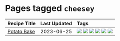 # Pages tagged `cheesey`

|Recipe Title|Last Updated|Tags
|:---|:---|:---|
|[Potato Bake](../recipes/potatobake.md)|2023-06-25|[![](https://img.shields.io/badge/tag-baked-6685b7)](../tags/baked.md) [![](https://img.shields.io/badge/tag-cheesey-10cdd6)](../tags/cheesey.md) [![](https://img.shields.io/badge/tag-dairy-8f457a)](../tags/dairy.md) [![](https://img.shields.io/badge/tag-potato-1754e4)](../tags/potato.md) [![](https://img.shields.io/badge/tag-savoury-208450)](../tags/savoury.md) [![](https://img.shields.io/badge/tag-sides-e4f90)](../tags/sides.md)|
